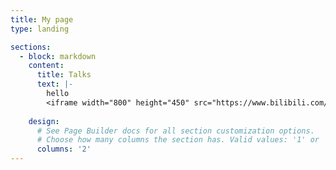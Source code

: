 ```yaml
---
title: My page
type: landing

sections:
  - block: markdown
    content:
      title: Talks
      text: |-
        hello
        <iframe width="800" height="450" src="https://www.bilibili.com/video/BV19EYXejEiJ/" frameborder="0" allowfullscreen></iframe>
         
    design:
      # See Page Builder docs for all section customization options.
      # Choose how many columns the section has. Valid values: '1' or '2'.
      columns: '2'
---
```








